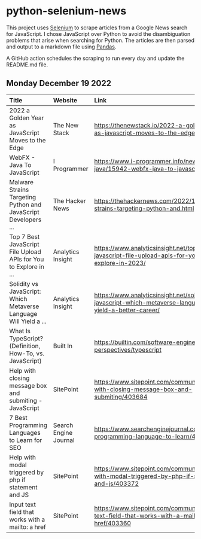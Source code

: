 # python-selenium-news

This project uses [Selenium](https://www.seleniumhq.org/) to scrape articles from a Google News search for JavaScript.
I chose JavaScript over Python to avoid the disambiguation problems that arise when searching for Python.
The articles are then parsed and output to a markdown file using [Pandas](https://pandas.pydata.org/).

A GitHub action schedules the scraping to run every day and update the README.md file.

## Monday December 19 2022


| Title                                                             | Website               | Link                                                                                                         |
|:------------------------------------------------------------------|:----------------------|:-------------------------------------------------------------------------------------------------------------|
| 2022 a Golden Year as JavaScript Moves to the Edge                | The New Stack         | https://thenewstack.io/2022-a-golden-year-as-javascript-moves-to-the-edge/                                   |
| WebFX - Java To JavaScript                                        | I Programmer          | https://www.i-programmer.info/news/80-java/15942-webfx-java-to-javascript.html                               |
| Malware Strains Targeting Python and JavaScript Developers ...    | The Hacker News       | https://thehackernews.com/2022/12/malware-strains-targeting-python-and.html                                  |
| Top 7 Best JavaScript File Upload APIs for You to Explore in ...  | Analytics Insight     | https://www.analyticsinsight.net/top-7-best-javascript-file-upload-apis-for-you-to-explore-in-2023/          |
| Solidity vs JavaScript: Which Metaverse Language Will Yield a ... | Analytics Insight     | https://www.analyticsinsight.net/solidity-vs-javascript-which-metaverse-language-will-yield-a-better-career/ |
| What Is TypeScript? (Definition, How-To, vs. JavaScript)          | Built In              | https://builtin.com/software-engineering-perspectives/typescript                                             |
| Help with closing message box and submiting - JavaScript          | SitePoint             | https://www.sitepoint.com/community/t/help-with-closing-message-box-and-submiting/403684                     |
| 7 Best Programming Languages to Learn for SEO                     | Search Engine Journal | https://www.searchenginejournal.com/best-programming-language-to-learn/473701/                               |
| Help with modal triggered by php if statement and JS              | SitePoint             | https://www.sitepoint.com/community/t/help-with-modal-triggered-by-php-if-statement-and-js/403372            |
| Input text field that works with a mailto: a href                 | SitePoint             | https://www.sitepoint.com/community/t/input-text-field-that-works-with-a-mailto-a-href/403360                |